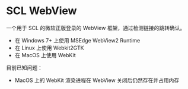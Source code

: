 # SCL WebView

一个用于 SCL 的微软正版登录的 WebView 框架，通过检测链接的跳转确认。

- 在 Windows 7+ 上使用 MSEdge WebView2 Runtime
- 在 Linux 上使用 Webkit2GTK
- 在 MacOS 上使用 WebKit

目前已知问题：

- MacOS 上的 WebKit 渲染进程在 WebView 关闭后仍然存在并占用内存
